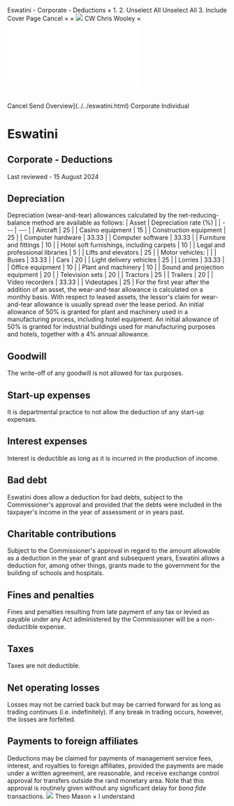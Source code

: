 Eswatini - Corporate - Deductions
×
1.
2.
Unselect All
Unselect All
3.
Include Cover Page
Cancel
×
×
![](../../-/media/world-wide-tax-summaries/attachments/global---chris-wooley.ashx%3Frev=ac5e5f3223b34096b1afc2a6009c7320&revision=ac5e5f32-23b3-4096-b1af-c2a6009c7320&hash=859B7ADC84DC2CBEC9760E9E6EE7DE6D0A8BFCDF)
CW
Chris Wooley
×
![](deductions.html)
######
Cancel
Send
Overview](../../eswatini.html)
Corporate
Individual
# Eswatini
## Corporate - Deductions
Last reviewed - 15 August 2024
## Depreciation
Depreciation (wear-and-tear) allowances calculated by the net-reducing-balance method are available as follows:
| Asset | Depreciation rate (%) |
| --- | --- |
| Aircraft | 25 |
| Casino equipment | 15 |
| Construction equipment | 25 |
| Computer hardware | 33.33 |
| Computer software | 33.33 |
| Furniture and fittings | 10 |
| Hotel soft furnishings, including carpets | 10 |
| Legal and professional libraries | 5 |
| Lifts and elevators | 25 |
| Motor vehicles: |  |
| Buses | 33.33 |
| Cars | 20 |
| Light delivery vehicles | 25 |
| Lorries | 33.33 |
| Office equipment | 10 |
| Plant and machinery | 10 |
| Sound and projection equipment | 20 |
| Television sets | 20 |
| Tractors | 25 |
| Trailers | 20 |
| Video recorders | 33.33 |
| Videotapes | 25 |
For the first year after the addition of an asset, the wear-and-tear allowance is calculated on a monthly basis. With respect to leased assets, the lessor's claim for wear-and-tear allowance is usually spread over the lease period.
An initial allowance of 50% is granted for plant and machinery used in a manufacturing process, including hotel equipment. An initial allowance of 50% is granted for industrial buildings used for manufacturing purposes and hotels, together with a 4% annual allowance.
## Goodwill
The write-off of any goodwill is not allowed for tax purposes.
## Start-up expenses
It is departmental practice to not allow the deduction of any start-up expenses.
## Interest expenses
Interest is deductible as long as it is incurred in the production of income.
## Bad debt
Eswatini does allow a deduction for bad debts, subject to the Commissioner's approval and provided that the debts were included in the taxpayer's income in the year of assessment or in years past.
## Charitable contributions
Subject to the Commissioner's approval in regard to the amount allowable as a deduction in the year of grant and subsequent years, Eswatini allows a deduction for, among other things, grants made to the government for the building of schools and hospitals.
## Fines and penalties
Fines and penalties resulting from late payment of any tax or levied as payable under any Act administered by the Commissioner will be a non-deductible expense.
## Taxes
Taxes are not deductible.
## Net operating losses
Losses may not be carried back but may be carried forward for as long as trading continues (i.e. indefinitely). If any break in trading occurs, however, the losses are forfeited.
## Payments to foreign affiliates
Deductions may be claimed for payments of management service fees, interest, and royalties to foreign affiliates, provided the payments are made under a written agreement, are reasonable, and receive exchange control approval for transfers outside the rand monetary area. Note that this approval is routinely given without any significant delay for *bona fide* transactions.
![](../../-/media/world-wide-tax-summaries/attachments/swaziland---theo-mason.ashx%3Frev=d3b8963e84b6442aaf0b4b3b2da3759e&revision=d3b8963e-84b6-442a-af0b-4b3b2da3759e&hash=74D2CCFDB0DC50D66F0450DECF19F5D2411B1F43)
Theo Mason
×
I understand